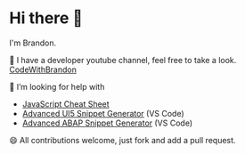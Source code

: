 # Hi there 👋

I'm Brandon.

🔭 I have a developer youtube channel, feel free to take a look.
[CodeWithBrandon](https://www.youtube.com/user/brandcaul)

🤔 I’m looking for help with
- [JavaScript Cheat Sheet](https://github.com/brandoncaulfield/javascript-cheat-sheet)
- [Advanced UI5 Snippet Generator](https://github.com/brandoncaulfield/advanced-ui5-snippet-generator) (VS Code)
- [Advanced ABAP Snippet Generator](https://github.com/brandoncaulfield/advanced-abap-snippet-generator) (VS Code)

😄 All contributions welcome, just fork and add a pull request.

<!--
**brandoncaulfield/brandoncaulfield** is a ✨ _special_ ✨ repository because its `README.md` (this file) appears on your GitHub profile.

Here are some ideas to get you started:

- 🔭 I’m currently working on ...
- 🌱 I’m currently learning ...

- 🤔 I’m looking for help with ...
- 💬 Ask me about ...
- 📫 How to reach me: ...
- 😄 Pronouns: ...
- ⚡ Fun fact: ...
-->
